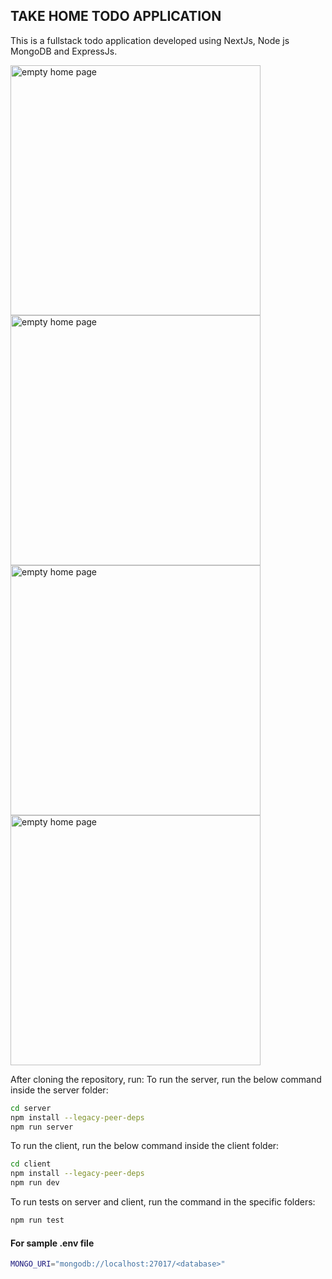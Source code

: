 ## TAKE HOME TODO APPLICATION

This is a fullstack todo application developed using NextJs, Node js MongoDB and ExpressJs.
<p float="left">
<img src="https://github.com/neeraja-anil/take-home/assets/95233789/c1de576f-9844-4868-a305-5d603b1c5b48" alt="empty home page" width="400" />
<img src="https://github.com/neeraja-anil/take-home/assets/95233789/6edf57cb-908e-4113-b07e-ed443eb09850" alt="empty home page" width="400" />
<img src="https://github.com/neeraja-anil/take-home/assets/95233789/4fb3445d-d357-41b6-8e6e-4a6b170b0dcd" alt="empty home page" width="400" />
<img src="https://github.com/neeraja-anil/take-home/assets/95233789/49ea4f67-ea33-4b20-bc27-23cb44eb8dfa" alt="empty home page" width="400" />
</p>


After cloning the repository, run:
To run the server, run the below command inside the server folder:

```bash
cd server
npm install --legacy-peer-deps
npm run server
```

To run the client, run the below command inside the client folder:

```bash
cd client
npm install --legacy-peer-deps
npm run dev
```

To run tests on server and client, run the command in the specific folders:

```bash
npm run test
```

#### For sample .env file

```bash
MONGO_URI="mongodb://localhost:27017/<database>"
```
